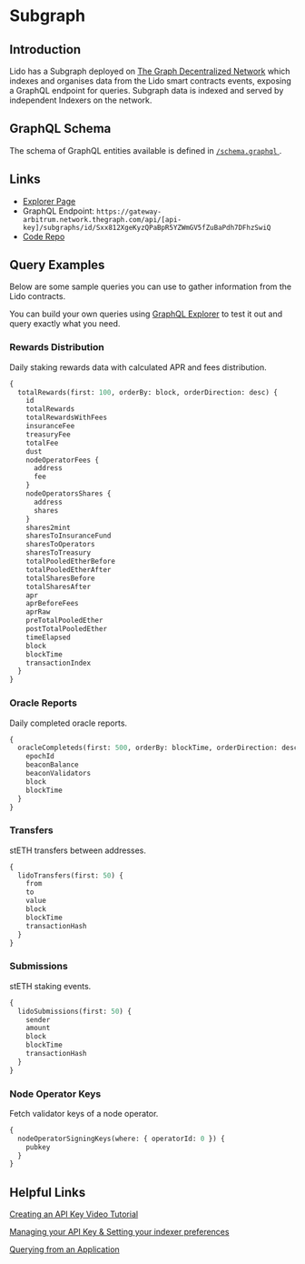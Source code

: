 # Subgraph

## Introduction

Lido has a Subgraph deployed on [The Graph Decentralized Network](https://thegraph.com/docs/about/introduction#what-the-graph-is) which indexes and organises data from the Lido smart contracts events, exposing a GraphQL endpoint for queries. Subgraph data is indexed and served by independent Indexers on the network.

## GraphQL Schema

The schema of GraphQL entities available is defined in [`/schema.graphql` ](https://github.com/lidofinance/lido-subgraph/blob/master/schema.graphql).

## Links

- [Explorer Page](https://thegraph.com/explorer/subgraph?id=Sxx812XgeKyzQPaBpR5YZWmGV5fZuBaPdh7DFhzSwiQ&view=Overview)
- GraphQL Endpoint: `https://gateway-arbitrum.network.thegraph.com/api/[api-key]/subgraphs/id/Sxx812XgeKyzQPaBpR5YZWmGV5fZuBaPdh7DFhzSwiQ`
- [Code Repo](https://github.com/lidofinance/lido-subgraph/)

## Query Examples

Below are some sample queries you can use to gather information from the Lido contracts.

You can build your own queries using [GraphQL Explorer](https://graphiql-online.com) to test it out and query exactly what you need.

### Rewards Distribution

Daily staking rewards data with calculated APR and fees distribution.

```graphql
{
  totalRewards(first: 100, orderBy: block, orderDirection: desc) {
    id
    totalRewards
    totalRewardsWithFees
    insuranceFee
    treasuryFee
    totalFee
    dust
    nodeOperatorFees {
      address
      fee
    }
    nodeOperatorsShares {
      address
      shares
    }
    shares2mint
    sharesToInsuranceFund
    sharesToOperators
    sharesToTreasury
    totalPooledEtherBefore
    totalPooledEtherAfter
    totalSharesBefore
    totalSharesAfter
    apr
    aprBeforeFees
    aprRaw
    preTotalPooledEther
    postTotalPooledEther
    timeElapsed
    block
    blockTime
    transactionIndex
  }
}
```

### Oracle Reports

Daily completed oracle reports.

```graphql
{
  oracleCompleteds(first: 500, orderBy: blockTime, orderDirection: desc) {
    epochId
    beaconBalance
    beaconValidators
    block
    blockTime
  }
}
```

### Transfers

stETH transfers between addresses.

```graphql
{
  lidoTransfers(first: 50) {
    from
    to
    value
    block
    blockTime
    transactionHash
  }
}
```

### Submissions

stETH staking events.

```graphql
{
  lidoSubmissions(first: 50) {
    sender
    amount
    block
    blockTime
    transactionHash
  }
}
```

### Node Operator Keys

Fetch validator keys of a node operator.

```graphql
{
  nodeOperatorSigningKeys(where: { operatorId: 0 }) {
    pubkey
  }
}
```

## Helpful Links

[Creating an API Key Video Tutorial](https://www.youtube.com/watch?v=UrfIpm-Vlgs)

[Managing your API Key & Setting your indexer preferences](https://thegraph.com/docs/en/studio/managing-api-keys/)

[Querying from an Application](https://thegraph.com/docs/en/developer/querying-from-your-app/)
